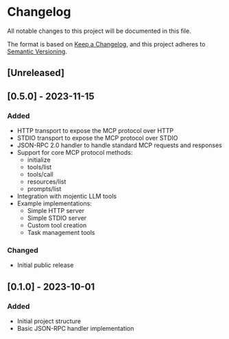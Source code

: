 # Changelog

All notable changes to this project will be documented in this file.

The format is based on [Keep a Changelog](https://keepachangelog.com/en/1.0.0/),
and this project adheres to [Semantic Versioning](https://semver.org/spec/v2.0.0.html).

## [Unreleased]

## [0.5.0] - 2023-11-15

### Added
- HTTP transport to expose the MCP protocol over HTTP
- STDIO transport to expose the MCP protocol over STDIO
- JSON-RPC 2.0 handler to handle standard MCP requests and responses
- Support for core MCP protocol methods:
  - initialize
  - tools/list
  - tools/call
  - resources/list
  - prompts/list
- Integration with mojentic LLM tools
- Example implementations:
  - Simple HTTP server
  - Simple STDIO server
  - Custom tool creation
  - Task management tools

### Changed
- Initial public release

## [0.1.0] - 2023-10-01

### Added
- Initial project structure
- Basic JSON-RPC handler implementation